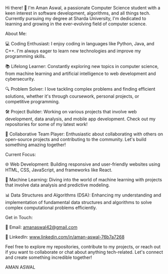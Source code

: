 Hi there! 👋
I'm Aman Aswal, a passionate Computer Science student with a keen interest in software development, algorithms, and all things tech. Currently pursuing my degree at Sharda University, I'm dedicated to learning and growing in the ever-evolving field of computer science.

About Me:

💻 Coding Enthusiast: I enjoy coding in languages like Python, Java, and C++. I'm always eager to learn new technologies and improve my programming skills.

📚 Lifelong Learner: Constantly exploring new topics in computer science, from machine learning and artificial intelligence to web development and cybersecurity.

🔍 Problem Solver: I love tackling complex problems and finding efficient solutions, whether it's through coursework, personal projects, or competitive programming.

🛠️ Project Builder: Working on various projects that involve web development, data analysis, and mobile app development. Check out my repositories for some of my latest work!

🤝 Collaborative Team Player: Enthusiastic about collaborating with others on open-source projects and contributing to the community. Let's build something amazing together!

Current Focus:

🌐 Web Development: Building responsive and user-friendly websites using HTML, CSS, JavaScript, and frameworks like React.

🤖 Machine Learning: Diving into the world of machine learning with projects that involve data analysis and predictive modeling.

📊 Data Structures and Algorithms (DSA): Enhancing my understanding and implementation of fundamental data structures and algorithms to solve complex computational problems efficiently.

Get in Touch:

💌 Email: amanaswal42@gmail.com

🔗 LinkedIn: www.linkedin.com/in/aman-aswal-76b7a7268

Feel free to explore my repositories, contribute to my projects, or reach out if you want to collaborate or chat about anything tech-related. Let's connect and create something incredible together!

AMAN ASWAL
